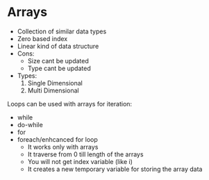 # Arrays

- Collection of similar data types
- Zero based index
- Linear kind of data structure
- Cons:
    - Size cant be updated
    - Type cant be updated
- Types:
    1. Single Dimensional
    2. Multi Dimensional

Loops can be used with arrays for iteration:
- while
- do-while
- for
- foreach/enhcanced for loop
    - It works only with arrays
    - It traverse from 0 till length of the arrays
    - You will not get index variable (like i)
    - It creates a new temporary variable for storing the array data